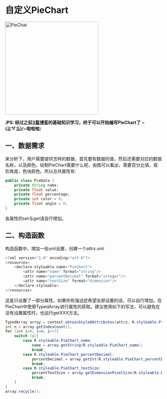 # 自定义PieChart

<img src="https://github.com/Idtk/CustomView/blob/master/gif/CustomView.gif" alt="PieChat" title="PieChat" width="300" /><br>

(**PS: 经过之前[3篇博客](https://github.com/Idtk/Blog)的基础知识学习，终于可以开始编写PieChart了 ~\(≧▽≦)/~啦啦啦**)

## 一、数据需求
来分析下，用户需要提供怎样的数据，首先要有数据的值，然后还需要对应的数据名称，以及颜色。绘制PieChart需要什么呢，由图可以看出，需要百分比值，扇形角度，色块颜色。所以总共属性有:
```Java
public class PieData {
    private String name;
    private float value;
    private float percentage;
    private int color = 0;
    private float angle = 0;
}
```
各属性的set与get请自行增加。

## 二、构造函数
构造函数中，增加一些xml设置，创建一个attrs.xml
```Java
<?xml version="1.0" encoding="utf-8"?>
<resources>
    <declare-styleable name="PieChart">
        <attr name="name" format="string"/>
        <attr name="percentDecimal" format="integer"/>
        <attr name="textSize" format="dimension"/>
    </declare-styleable>
</resources>
```
这是只设置了一部分属性，如果你有强迫症希望全部设置的话，可以自行增加。在PieChart中使用TypedArray进行属性的获取。建议使用如下的写法，可以避免在没有设置属性时，也运行getXXX方法。
```Java
TypedArray array = context.obtainStyledAttributes(attrs, R.styleable.PieChart, defStyleAttr,defStyleRes);
int n = array.getIndexCount();
for (int i=0; i<n; i++){
    switch (i){
        case R.styleable.PieChart_name:
            name = array.getString(R.styleable.PieChart_name);
            break;
        case R.styleable.PieChart_percentDecimal:
            percentDecimal = array.getInt(R.styleable.PieChart_percentDecimal,percentDecimal);
            break;
        case R.styleable.PieChart_textSize:
            percentTextSize = array.getDimensionPixelSize(R.styleable.PieChart_textSize,percentTextSize);
            break;
    }
}
array.recycle();
```
